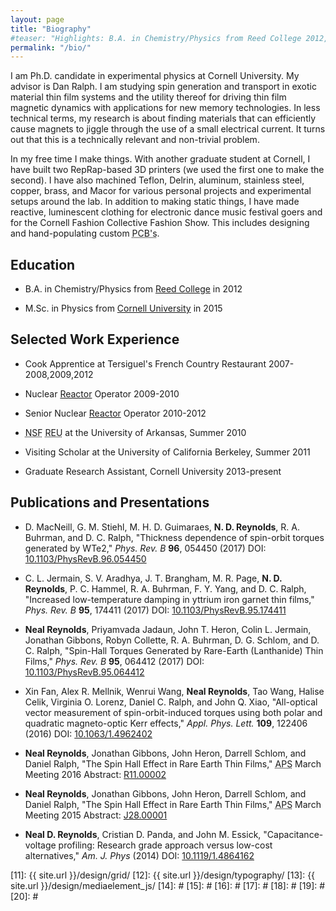 ```yaml
---
layout: page
title: "Biography"
#teaser: "Highlights: B.A. in Chemistry/Physics from Reed College 2012, M.S. in Physics from Cornell 2015; Currently Ph. D. candidate in Experimental Physics at Cornell"
permalink: "/bio/"
---
```


<div markdown="1">
I am Ph.D. candidate in experimental physics at Cornell University. My advisor is Dan Ralph. I am studying spin generation and transport in exotic material thin film systems and the utility thereof for driving thin film magnetic dynamics with applications for new memory technologies. In less technical terms, my research is about finding materials that can efficiently cause magnets to jiggle through the use of a small electrical current. It turns out that this is a technically relevant and non-trivial problem.

In my free time I make things. With another graduate student at Cornell, I have built two RepRap-based 3D printers (we used the first one to make the second). I have also machined Teflon, Delrin, aluminum, stainless steel, copper, brass, and Macor for various personal projects and experimental setups around the lab.  In addition to making static things, I have made reactive, luminescent clothing for electronic dance music festival goers and for the Cornell Fashion Collective Fashion Show. This includes designing and hand-populating custom <abbr title='Printed circuit boards'>PCB's</abbr>.


## Education


* B.A. in Chemistry/Physics from [Reed College][1] in 2012

* M.Sc. in Physics from [Cornell University][2] in 2015

## Selected Work Experience

* Cook Apprentice at Tersiguel's French Country Restaurant 2007-2008,2009,2012

* Nuclear [Reactor][3] Operator 2009-2010

* Senior Nuclear [Reactor][3] Operator 2010-2012

* <abbr title='National Science Foundation'>NSF</abbr> <abbr title='Research Experience for Undergraduates'>REU</abbr> at the University of Arkansas, Summer 2010

* Visiting Scholar at the University of California Berkeley, Summer 2011

* Graduate Research Assistant, Cornell University 2013-present



## Publications and Presentations

* D. MacNeill, G. M. Stiehl, M. H. D. Guimaraes, <b>N. D. Reynolds</b>, R. A. Buhrman, and D. C. Ralph, "Thickness dependence of spin-orbit torques generated by WTe2," <em>Phys. Rev. B</em> <b>96</b>, 054450 (2017) DOI: [10.1103/PhysRevB.96.054450][10] 

* C. L. Jermain, S. V. Aradhya, J. T. Brangham, M. R. Page, <b>N. D. Reynolds</b>, P. C. Hammel, R. A. Buhrman, F. Y. Yang, and D. C. Ralph, "Increased low-temperature damping in yttrium iron garnet thin films," <em>Phys. Rev. B</em> <b>95</b>, 174411 (2017) DOI: [10.1103/PhysRevB.95.174411][9] 

* <b>Neal Reynolds</b>, Priyamvada Jadaun, John T. Heron, Colin L. Jermain, Jonathan Gibbons, Robyn Collette, R. A. Buhrman, D. G. Schlom, and D. C. Ralph, "Spin-Hall Torques Generated by Rare-Earth (Lanthanide) Thin Films," <em>Phys. Rev. B</em> <b>95</b>, 064412 (2017)  DOI: [10.1103/PhysRevB.95.064412][8]

* Xin Fan, Alex R. Mellnik, Wenrui Wang, <b>Neal Reynolds</b>, Tao Wang, Halise Celik, Virginia O. Lorenz, Daniel C. Ralph, and John Q. Xiao, "All-optical vector measurement of spin-orbit-induced torques using both polar and quadratic magneto-optic Kerr effects," <em>Appl. Phys. Lett.</em> <b>109</b>, 122406 (2016) DOI: [10.1063/1.4962402][7]

* <b>Neal Reynolds</b>, Jonathan Gibbons, John Heron, Darrell Schlom, and Daniel Ralph, "The Spin Hall Effect in Rare Earth Thin Films," <abbr title='American Physical Society'>APS</abbr> March Meeting 2016 Abstract: [R11.00002][6]

* <b>Neal Reynolds</b>, Jonathan Gibbons, John Heron, Darrell Schlom, and Daniel Ralph, "The Spin Hall Effect in Rare Earth Thin Films," <abbr title='American Physical Society'>APS</abbr> March Meeting 2015 Abstract: [J28.00001][5]

* <b>Neal D. Reynolds</b>, Cristian D. Panda, and John M. Essick, "Capacitance-voltage profiling: Research grade approach versus low-cost alternatives," <em>Am. J. Phys</em> (2014) DOI: [10.1119/1.4864162][4]











 [1]: http://www.reed.edu/
 [2]: http://www.cornell.edu/
 [3]: http://reactor.reed.edu/
 [4]: http://dx.doi.org/10.1119/1.4864162
 [5]: http://meetings.aps.org/Meeting/MAR15/Session/J28.1
 [6]: http://meetings.aps.org/Meeting/MAR16/Session/R11.2
 [7]: http://dx.doi.org/10.1063/1.4962402
 [8]: https://doi.org/10.1103/PhysRevB.95.064412
 [9]: https://doi.org/10.1103/PhysRevB.95.174411
 [10]: https://doi.org/10.1103/PhysRevB.96.054450
 [11]: {{ site.url }}/design/grid/
 [12]: {{ site.url }}/design/typography/
 [13]: {{ site.url }}/design/mediaelement_js/
 [14]: #
 [15]: #
 [16]: #
 [17]: #
 [18]: #
 [19]: #
 [20]: #
</div>